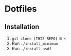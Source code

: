 # Dotfiles

## Installation

1. `git clone [THIS REPO]` in ~
2. Run `./install_minimum`
3. Run `./install_asdf`
